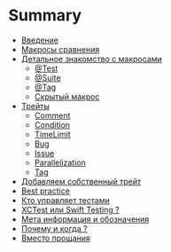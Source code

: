 # Summary

- [Введение](welcome.md)  <!-- ✅ -->
- [Макросы сравнения](basic_macro.md) <!-- ✅ -->
- [Детальное знакомство c макросами](Macros/intro.md) <!-- ✅ -->
    - [@Test](Macros/macro_test.md) <!-- ✅ -->
    - [@Suite](Macros/macro_suite.md) <!-- ✅ -->
    - [@Tag](Macros/macro_tag.md) <!-- ✅ -->
    - [Скрытый макрос](Macros/secret_macro.md) <!-- ✅ -->
- [Трейты](protocol_Trait.md) <!-- ✅ -->
    - [Comment](Traits/CommentTrait.md) <!-- ✅ -->
    - [Condition](Traits/ConditionTrait.md) <!-- ✅ -->
    - [TimeLimit](Traits/TimeLimitTrait.md) <!-- ✅ -->
    - [Bug](Traits/BugTrait.md) <!-- ✅ -->
    - [Issue](Traits/IssueTrait.md) <!-- ✅ -->
    - [Parallelization](Traits/ParallelizationTrait.md) <!-- ✅ -->
    - [Tag](Traits/TagTrait.md) <!-- 🛠️ -->
- [Добавляем собственный трейт](Traits/OwnTrait.md) <!-- ✅ -->
- [Best practice](best_practice_short.md) <!-- ✅ -->
- [Кто управляет тестами](runner.md) <!-- ✅ -->
- [XCTest или Swift Testing ?](compare_xctest_and_modern_aproach.md) <!-- ✅ -->
- [Мета информация и обозначения](xcode_meta.md) <!-- ✅ -->
- [Почему и когда ?](when_and_why.md) <!-- ✅ -->
- [Вместо прощания](in_the_end.md) <!-- ✅ -->

<!-- Предварительный черновик готов ✅ -->
<!-- Работа в процесса 🛠️ -->
<!-- Без комментария — пусто -->

